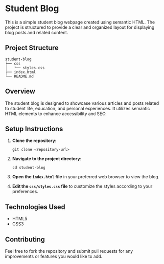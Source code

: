 # Student Blog

This is a simple student blog webpage created using semantic HTML. The project is structured to provide a clear and organized layout for displaying blog posts and related content.

## Project Structure

```
student-blog
├── css
│   └── styles.css
├── index.html
└── README.md
```

## Overview

The student blog is designed to showcase various articles and posts related to student life, education, and personal experiences. It utilizes semantic HTML elements to enhance accessibility and SEO.

## Setup Instructions

1. **Clone the repository**:
   ```
   git clone <repository-url>
   ```

2. **Navigate to the project directory**:
   ```
   cd student-blog
   ```

3. **Open the `index.html` file** in your preferred web browser to view the blog.

4. **Edit the `css/styles.css` file** to customize the styles according to your preferences.

## Technologies Used

- HTML5
- CSS3

## Contributing

Feel free to fork the repository and submit pull requests for any improvements or features you would like to add.